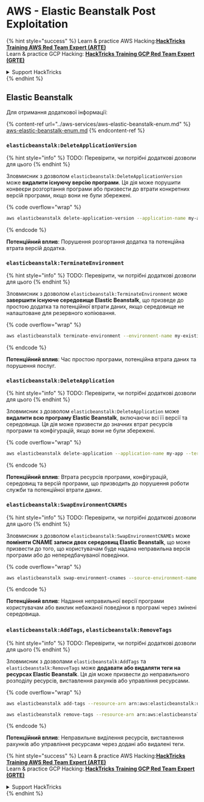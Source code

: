 # AWS - Elastic Beanstalk Post Exploitation

{% hint style="success" %}
Learn & practice AWS Hacking:<img src="../../../.gitbook/assets/image (1).png" alt="" data-size="line">[**HackTricks Training AWS Red Team Expert (ARTE)**](https://training.hacktricks.xyz/courses/arte)<img src="../../../.gitbook/assets/image (1).png" alt="" data-size="line">\
Learn & practice GCP Hacking: <img src="../../../.gitbook/assets/image (2).png" alt="" data-size="line">[**HackTricks Training GCP Red Team Expert (GRTE)**<img src="../../../.gitbook/assets/image (2).png" alt="" data-size="line">](https://training.hacktricks.xyz/courses/grte)

<details>

<summary>Support HackTricks</summary>

* Check the [**subscription plans**](https://github.com/sponsors/carlospolop)!
* **Join the** 💬 [**Discord group**](https://discord.gg/hRep4RUj7f) or the [**telegram group**](https://t.me/peass) or **follow** us on **Twitter** 🐦 [**@hacktricks\_live**](https://twitter.com/hacktricks\_live)**.**
* **Share hacking tricks by submitting PRs to the** [**HackTricks**](https://github.com/carlospolop/hacktricks) and [**HackTricks Cloud**](https://github.com/carlospolop/hacktricks-cloud) github repos.

</details>
{% endhint %}

## Elastic Beanstalk

Для отримання додаткової інформації:

{% content-ref url="../aws-services/aws-elastic-beanstalk-enum.md" %}
[aws-elastic-beanstalk-enum.md](../aws-services/aws-elastic-beanstalk-enum.md)
{% endcontent-ref %}

### `elasticbeanstalk:DeleteApplicationVersion`

{% hint style="info" %}
TODO: Перевірити, чи потрібні додаткові дозволи для цього
{% endhint %}

Зловмисник з дозволом `elasticbeanstalk:DeleteApplicationVersion` може **видалити існуючу версію програми**. Ця дія може порушити конвеєри розгортання програми або призвести до втрати конкретних версій програми, якщо вони не були збережені. 

{% code overflow="wrap" %}
```bash
aws elasticbeanstalk delete-application-version --application-name my-app --version-label my-version
```
{% endcode %}

**Потенційний вплив**: Порушення розгортання додатка та потенційна втрата версій додатка.

### `elasticbeanstalk:TerminateEnvironment`

{% hint style="info" %}
TODO: Перевірити, чи потрібні додаткові дозволи для цього
{% endhint %}

Зловмисник з дозволом `elasticbeanstalk:TerminateEnvironment` може **завершити існуюче середовище Elastic Beanstalk**, що призведе до простою додатка та потенційної втрати даних, якщо середовище не налаштоване для резервного копіювання.

{% code overflow="wrap" %}
```bash
aws elasticbeanstalk terminate-environment --environment-name my-existing-env
```
{% endcode %}

**Потенційний вплив**: Час простою програми, потенційна втрата даних та порушення послуг.

### `elasticbeanstalk:DeleteApplication`

{% hint style="info" %}
TODO: Перевірити, чи потрібні додаткові дозволи для цього
{% endhint %}

Зловмисник з дозволом `elasticbeanstalk:DeleteApplication` може **видалити всю програму Elastic Beanstalk**, включаючи всі її версії та середовища. Ця дія може призвести до значних втрат ресурсів програми та конфігурацій, якщо вони не були збережені.

{% code overflow="wrap" %}
```bash
aws elasticbeanstalk delete-application --application-name my-app --terminate-env-by-force
```
{% endcode %}

**Потенційний вплив**: Втрата ресурсів програми, конфігурацій, середовищ та версій програми, що призводить до порушення роботи служби та потенційної втрати даних.

### `elasticbeanstalk:SwapEnvironmentCNAMEs`

{% hint style="info" %}
TODO: Перевірити, чи потрібні додаткові дозволи для цього
{% endhint %}

Зловмисник з дозволом `elasticbeanstalk:SwapEnvironmentCNAMEs` може **поміняти CNAME записи двох середовищ Elastic Beanstalk**, що може призвести до того, що користувачам буде надана неправильна версія програми або до непередбачуваної поведінки.

{% code overflow="wrap" %}
```bash
aws elasticbeanstalk swap-environment-cnames --source-environment-name my-env-1 --destination-environment-name my-env-2
```
{% endcode %}

**Потенційний вплив**: Надання неправильної версії програми користувачам або виклик небажаної поведінки в програмі через змінені середовища.

### `elasticbeanstalk:AddTags`, `elasticbeanstalk:RemoveTags`

{% hint style="info" %}
TODO: Перевірити, чи потрібні додаткові дозволи для цього
{% endhint %}

Зловмисник з дозволами `elasticbeanstalk:AddTags` та `elasticbeanstalk:RemoveTags` може **додавати або видаляти теги на ресурсах Elastic Beanstalk**. Ця дія може призвести до неправильного розподілу ресурсів, виставлення рахунків або управління ресурсами.

{% code overflow="wrap" %}
```bash
aws elasticbeanstalk add-tags --resource-arn arn:aws:elasticbeanstalk:us-west-2:123456789012:environment/my-app/my-env --tags Key=MaliciousTag,Value=1

aws elasticbeanstalk remove-tags --resource-arn arn:aws:elasticbeanstalk:us-west-2:123456789012:environment/my-app/my-env --tag-keys MaliciousTag
```
{% endcode %}

**Потенційний вплив**: Неправильне виділення ресурсів, виставлення рахунків або управління ресурсами через додані або видалені теги.

{% hint style="success" %}
Learn & practice AWS Hacking:<img src="../../../.gitbook/assets/image (1).png" alt="" data-size="line">[**HackTricks Training AWS Red Team Expert (ARTE)**](https://training.hacktricks.xyz/courses/arte)<img src="../../../.gitbook/assets/image (1).png" alt="" data-size="line">\
Learn & practice GCP Hacking: <img src="../../../.gitbook/assets/image (2).png" alt="" data-size="line">[**HackTricks Training GCP Red Team Expert (GRTE)**<img src="../../../.gitbook/assets/image (2).png" alt="" data-size="line">](https://training.hacktricks.xyz/courses/grte)

<details>

<summary>Support HackTricks</summary>

* Check the [**subscription plans**](https://github.com/sponsors/carlospolop)!
* **Join the** 💬 [**Discord group**](https://discord.gg/hRep4RUj7f) or the [**telegram group**](https://t.me/peass) or **follow** us on **Twitter** 🐦 [**@hacktricks\_live**](https://twitter.com/hacktricks\_live)**.**
* **Share hacking tricks by submitting PRs to the** [**HackTricks**](https://github.com/carlospolop/hacktricks) and [**HackTricks Cloud**](https://github.com/carlospolop/hacktricks-cloud) github repos.

</details>
{% endhint %}
